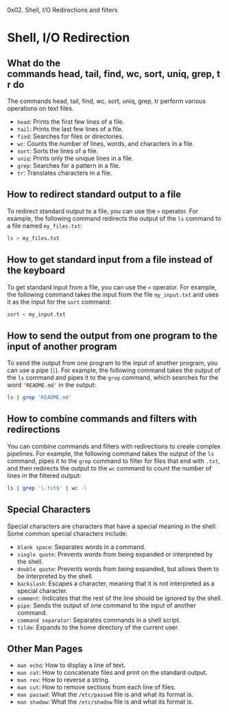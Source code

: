0x02. Shell, I/O Redirections and filters
# Shell, I/O Redirection

## What do the commands head, tail, find, wc, sort, uniq, grep, tr do

The commands head, tail, find, wc, sort, uniq, grep, tr perform various operations on text files.

* `head`: Prints the first few lines of a file.
* `tail`: Prints the last few lines of a file.
* `find`: Searches for files or directories.
* `wc`: Counts the number of lines, words, and characters in a file.
* `sort`: Sorts the lines of a file.
* `uniq`: Prints only the unique lines in a file.
* `grep`: Searches for a pattern in a file.
* `tr`: Translates characters in a file.

## How to redirect standard output to a file

To redirect standard output to a file, you can use the `>` operator. For example, the following command redirects the output of the `ls` command to a file named `my_files.txt`:

```bash
ls > my_files.txt
```

## How to get standard input from a file instead of the keyboard

To get standard input from a file, you can use the `<` operator. For example, the following command takes the input from the file `my_input.txt` and uses it as the input for the `sort` command:

```bash
sort < my_input.txt
```

## How to send the output from one program to the input of another program

To send the output from one program to the input of another program, you can use a pipe (`|`). For example, the following command takes the output of the `ls` command and pipes it to the `grep` command, which searches for the word `'README.md'` in the output:

```bash
ls | grep 'README.md'
```

## How to combine commands and filters with redirections

You can combine commands and filters with redirections to create complex pipelines. For example, the following command takes the output of the `ls` command, pipes it to the `grep` command to filter for files that end with `.txt`, and then redirects the output to the `wc` command to count the number of lines in the filtered output:

```bash
ls | grep '\.txt$' | wc -l
```

## Special Characters

Special characters are characters that have a special meaning in the shell. Some common special characters include:

* `blank space`: Separates words in a command.
* `single quote`: Prevents words from being expanded or interpreted by the shell.
* `double quote`: Prevents words from being expanded, but allows them to be interpreted by the shell.
* `backslash`: Escapes a character, meaning that it is not interpreted as a special character.
* `comment`: Indicates that the rest of the line should be ignored by the shell.
* `pipe`: Sends the output of one command to the input of another command.
* `command separator`: Separates commands in a shell script.
* `tilde`: Expands to the home directory of the current user.

## Other Man Pages

* `man echo`: How to display a line of text.
* `man cat`: How to concatenate files and print on the standard output.
* `man rev`: How to reverse a string.
* `man cut`: How to remove sections from each line of files.
* `man passwd`: What the `/etc/passwd` file is and what its format is.
* `man shadow`: What the `/etc/shadow` file is and what its format is.
